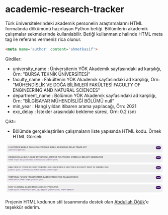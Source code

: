 # academic-research-tracker
Türk üniversitelerindeki akademik personelin araştırmalarını HTML formatında dökümünü hazırlayan Python betiği. Bölümlerin akademik çalışmalar sekmelerinde kullanılabilir. Betiği kullanmanız halinde HTML meta tag ile referans vermeniz rica olunur.

```html
<meta name='author' content='ahmetkasif'>
```

Girdiler:

- university_name : Üniversitenin YÖK Akademik sayfasındaki ad karşılığı, Örn: "BURSA TEKNİK ÜNİVERSİTESİ" 
- faculty_name : Fakültenin YÖK Akademik sayfasındaki ad karşılığı, Örn: "MÜHENDİSLİK VE DOĞA BİLİMLERİ FAKÜLTESİ FACULTY OF ENGINEERING AND NATURAL SCIENCES"
- department_name : Bölümün YÖK Akademik sayfasındaki ad karşılığı, Örn: "BİLGİSAYAR MÜHENDİSLİĞİ BÖLÜMÜ null" 
- min_year : Hangi yıldan itibaren arama yapılacağı, Örn: 2021 
- exc_delay : İstekler arasındaki bekleme süresi, Örn: 0.2 (sn)

Çıktı:

- Bölümde gerçekleştirilen çalışmaların liste yapısında HTML kodu. Örnek HTML Görseli:


<img src="output_example.png" alt="HTML Output example" width="720">


Projenin HTML kodunun stil tasarımında destek olan [Abdullah Öğük](https://github.com/abdullahoguk)'e teşekkür ederim.
